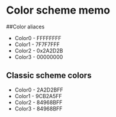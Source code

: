 # Color scheme memo

##Color aliaces

* Color0 - FFFFFFFF
* Color1 - 7F7F7FFF
* Color2 - 0x2A2D2B
* Color3 - 00000000

## Classic scheme colors

* Color0 - 2A2D2BFF
* Color1 - 9CB2A5FF
* Color2 - 84968BFF
* Color3 - 84968BFF